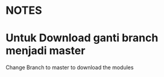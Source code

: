 # NOTES
Untuk Download ganti branch menjadi master
=========================================
Change Branch to master to download the modules
